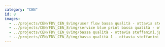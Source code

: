 ```yaml
---
category: "CEN"
id: 8
images:
  - ../projects/CEN/FDV_CEN_8/img/user flow bassa qualità - ottavia steffanini.jpg
  - ../projects/CEN/FDV_CEN_8/img/service blue print bassa qualità - ottavia steffanini.jpg
  - ../projects/CEN/FDV_CEN_8/img/bassa qualità - ottavia steffanini.jpg
  - ../projects/CEN/FDV_CEN_8/img/bassa qualità 1 - ottavia steffanini.jpg
---
```


